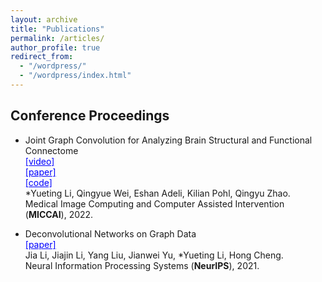 ```yaml
---
layout: archive
title: "Publications"
permalink: /articles/
author_profile: true
redirect_from: 
  - "/wordpress/"
  - "/wordpress/index.html"
---
```

  
## Conference Proceedings
- Joint Graph Convolution for Analyzing Brain Structural and Functional Connectome <br>
<a style='color: blue;' href='https://youtu.be/CCugXgATf2g'>[video]</a>  
<a style='color: blue;' href='https://link.springer.com/content/pdf/10.1007/978-3-031-16431-6_22.pdf'>[paper]</a>  
<a style='color: blue;' href='https://github.com/Li-Yueting/brain_gcn'>[code] </a> <br>
*Yueting Li, Qingyue Wei, Eshan Adeli, Kilian Pohl, Qingyu Zhao. <br> 
 Medical Image Computing and Computer Assisted Intervention (**MICCAI**), 2022. 

- Deconvolutional Networks on Graph Data <br>
<a style='color: blue;' href='https://arxiv.org/abs/2110.15528'>[paper]</a> <br>
Jia Li, Jiajin Li, Yang Liu, Jianwei Yu, *Yueting Li, Hong Cheng. <br>
Neural Information Processing Systems (**NeurIPS**), 2021. 

